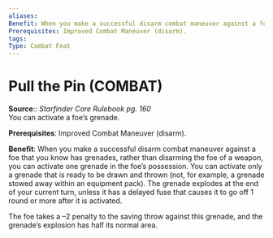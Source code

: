 ```yaml
---
aliases: 
Benefit: When you make a successful disarm combat maneuver against a foe that you know has grenades, rather than disarming the foe of a weapon, you can activate one grenade in the foe’s possession. You can activate only a grenade that is ready to be drawn and thrown (not, for example, a grenade stowed away within an equipment pack). The grenade explodes at the end of your current turn, unless it has a delayed fuse that causes it to go off 1 round or more after it is activated. The foe takes a –2 penalty to the saving throw against this grenade, and the grenade’s explosion has half its normal area.
Prerequisites: Improved Combat Maneuver (disarm).
tags: 
Type: Combat Feat
---
```


# Pull the Pin (COMBAT)

**Source**:: _Starfinder Core Rulebook pg. 160_  
You can activate a foe’s grenade.

**Prerequisites**: Improved Combat Maneuver (disarm).

**Benefit**: When you make a successful disarm combat maneuver against a foe that you know has grenades, rather than disarming the foe of a weapon, you can activate one grenade in the foe’s possession. You can activate only a grenade that is ready to be drawn and thrown (not, for example, a grenade stowed away within an equipment pack). The grenade explodes at the end of your current turn, unless it has a delayed fuse that causes it to go off 1 round or more after it is activated.

The foe takes a –2 penalty to the saving throw against this grenade, and the grenade’s explosion has half its normal area.
